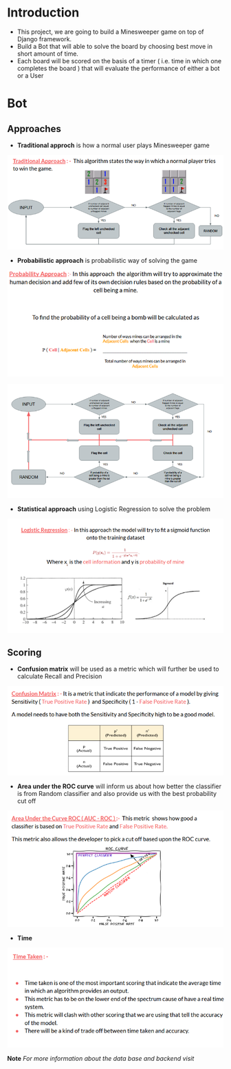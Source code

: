 <h1>Introduction</h1>

- This project, we are going to build a Minesweeper game on top of Django framework.  
- Build a Bot that will able to solve the board by choosing best move in short amount of time.
- Each board will be scored on the basis of a timer ( i.e. time in which one completes the board ) that will evaluate the performance of either a bot or a User

<h1>Bot</h1>

<h2>Approaches</h2>

- **Traditional approch** is how a normal user plays Minesweeper game

![](Photos/Approaches/Traditional.png)

- **Probabilistic approach** is probabilistic way of solving the game

![](Photos/Approaches/Prob_approch.png)

![](Photos/Approaches/prob_flow.png)

- **Statistical approach** using Logistic Regression to solve the problem 

![](Photos/Approaches/Logistic.png)

<h2>Scoring</h2>

- **Confusion matrix** will be used as a metric which will further be used to calculate Recall and Precision 

![](Photos/Scoring/Confusion_matrix.png)

- **Area under the ROC curve** will inform us about how better the classifier is from Random classifier and also provide us with the best probability cut off

![](Photos/Scoring/ROC.png)

- **Time**

![](Photos/Scoring/Time.png)

**Note**
_For more information about the data base and backend visit [](https://docs.google.com/presentation/d/1THGFz1qKtY0oDYyNSphC07p3P5J9VYH4Wwz9Db9jbDI/edit?usp=sharing)_ 